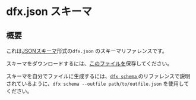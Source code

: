 # dfx.json スキーマ

## 概要

これは[JSONスキーマ](https://json-schema.org)形式の`dfx.json` のスキーマリファレンスです。

スキーマをダウンロードするには、[このファイルを](./dfx-json-schema.json)保存してください。

スキーマを自分でファイルに生成するには、[`dfx schema` ](./cli-reference/dfx-schema.md) のリファレンスで説明されているように、`dfx schema --outfile path/to/outfile.json` を使用してください。

``` json file=./dfx-json-schema.json
```

<!---
# dfx.json Schema

## Overview

This is the schema reference for `dfx.json` in [JSON Schema](https://json-schema.org) format.

To download the schema, save [this file](./dfx-json-schema.json).

To generate the schema to a file yourself, use `dfx schema --outfile path/to/outfile.json` as described in the [`dfx schema` reference](./cli-reference/dfx-schema.md).

``` json file=./dfx-json-schema.json
```
-->
